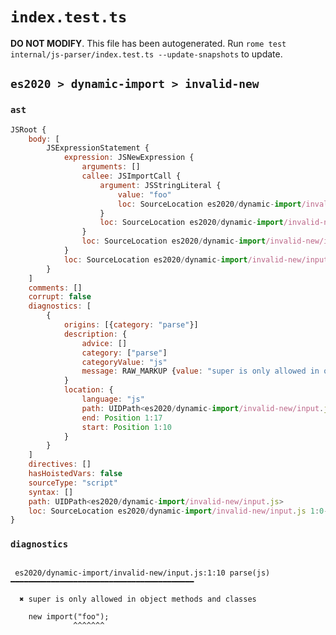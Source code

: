 # `index.test.ts`

**DO NOT MODIFY**. This file has been autogenerated. Run `rome test internal/js-parser/index.test.ts --update-snapshots` to update.

## `es2020 > dynamic-import > invalid-new`

### `ast`

```javascript
JSRoot {
	body: [
		JSExpressionStatement {
			expression: JSNewExpression {
				arguments: []
				callee: JSImportCall {
					argument: JSStringLiteral {
						value: "foo"
						loc: SourceLocation es2020/dynamic-import/invalid-new/input.js 1:11-1:16
					}
					loc: SourceLocation es2020/dynamic-import/invalid-new/input.js 1:10-1:17
				}
				loc: SourceLocation es2020/dynamic-import/invalid-new/input.js 1:0-1:17
			}
			loc: SourceLocation es2020/dynamic-import/invalid-new/input.js 1:0-1:18
		}
	]
	comments: []
	corrupt: false
	diagnostics: [
		{
			origins: [{category: "parse"}]
			description: {
				advice: []
				category: ["parse"]
				categoryValue: "js"
				message: RAW_MARKUP {value: "super is only allowed in object methods and classes"}
			}
			location: {
				language: "js"
				path: UIDPath<es2020/dynamic-import/invalid-new/input.js>
				end: Position 1:17
				start: Position 1:10
			}
		}
	]
	directives: []
	hasHoistedVars: false
	sourceType: "script"
	syntax: []
	path: UIDPath<es2020/dynamic-import/invalid-new/input.js>
	loc: SourceLocation es2020/dynamic-import/invalid-new/input.js 1:0-2:0
}
```

### `diagnostics`

```

 es2020/dynamic-import/invalid-new/input.js:1:10 parse(js) ━━━━━━━━━━━━━━━━━━━━━━━━━━━━━━━━━━━━━━━━━

  ✖ super is only allowed in object methods and classes

    new import("foo");
              ^^^^^^^


```
